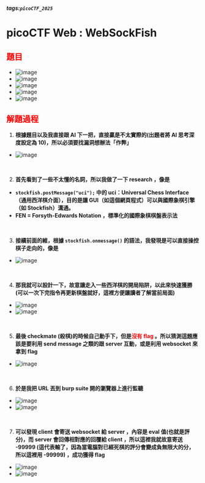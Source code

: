 ##### tags:`picoCTF_2025`

# picoCTF Web : WebSockFish

<style>
.red {
  color: red;
}
.blue {
  color: blue;
}
.purple {
  color: #7D3382;
}
.light_purple {
  color: #810cf5;
}
</style>

## <span class="red">**題目**</span>

- ![image](https://hackmd.io/_uploads/ByS_dWB3Je.png)
- ![image](https://hackmd.io/_uploads/Syk5dbB2Jl.png)
- ![image](https://hackmd.io/_uploads/r1v2ubr3yg.png)
- ![image](https://hackmd.io/_uploads/rk9It-B2kl.png)
- ![image](https://hackmd.io/_uploads/H1dBFWS31e.png)

## <span class="red">**解題過程**</span>

1. **根據題目以及我直接跟 AI 下一把，直接贏是不太實際的(出題者將 AI 思考深度設定為 10)，所以必須要找漏洞想辦法「作弊」**

- ![image](https://hackmd.io/_uploads/rJrG6-H3ye.png)

&emsp;

2. **首先看到了一些不太懂的名詞，所以我做了一下 research ，像是**

- **```stockfish.postMessage("uci");``` 中的 uci：Universal Chess Interface （通用西洋棋介面），目的是讓 GUI（如這個網頁程式）可以與國際象棋引擎（如 Stockfish）溝通。**
- **FEN = Forsyth-Edwards Notation ，標準化的國際象棋棋盤表示法**

&emsp;

3. **接續前面的維，根據 ```stockfish.onmessage()``` 的語法，我發現是可以直接操控棋子走向的，像是**

- ![image](https://hackmd.io/_uploads/B1xoXzrhyx.png)

&emsp;

4. **那我就可以設計一下，故意讓走入一些西洋棋的開局陷阱，以此來快速獲勝 (可以一次下完指令再更新棋盤就好，這裡方便讓讀者了解當前局面)**

- ![image](https://hackmd.io/_uploads/H1phBMr21g.png)
- ![image](https://hackmd.io/_uploads/rJr68MH3yl.png)

&emsp;

5. **最後 checkmate (殺棋)的時候自己動手下，但是<span class="red">沒有 flag</span> 。所以猜測這題應該是要利用 send message 之類的跟 server 互動，或是利用 websocket 來拿到 flag**

- ![image](https://hackmd.io/_uploads/H1N5DzSnJg.png)

&emsp;

6. **於是我把 URL 丟到 burp suite 開的瀏覽器上進行監聽**

- ![image](https://hackmd.io/_uploads/HJHMqVBhkl.png)
- ![image](https://hackmd.io/_uploads/SykhFEr2Jg.png)

&emsp;

7. **可以發現 client 會寄送 websocket 給 server ，內容是 eval 值(也就是評分)，而 server 會回傳相對應的回覆給 client ，所以這裡我就故意寄送 -99999 (這代表輸了，因為當電腦對已經死棋的評分會變成負無限大的分，所以這裡用 -99999) ，成功獲得 flag**

- ![image](https://hackmd.io/_uploads/BJK-h4Bhyx.png)
- ![image](https://hackmd.io/_uploads/B1br3VH31g.png)
